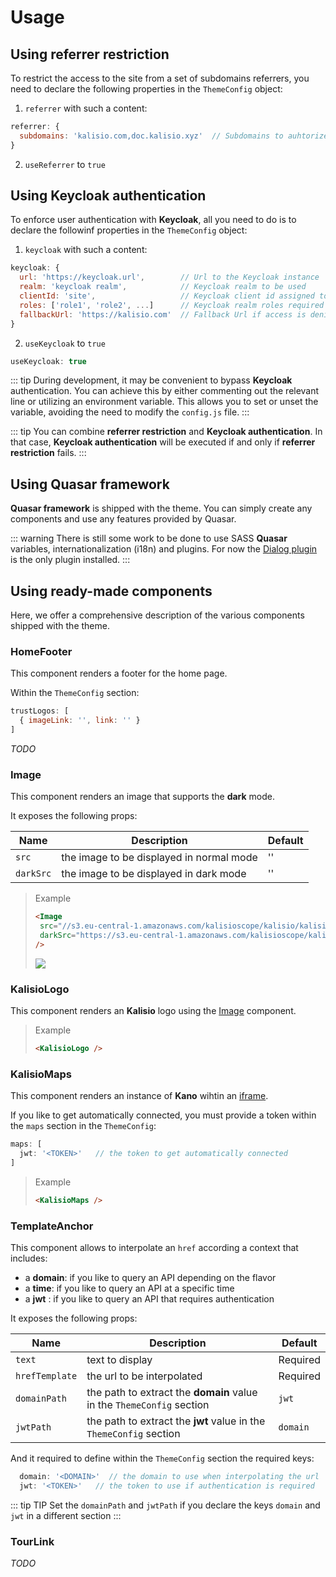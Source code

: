 # Usage

## Using referrer restriction

To restrict the access to the site from a set of subdomains referrers, you need to declare the following properties in the `ThemeConfig` object:

1. `referrer` with such a content:

```js
referrer: {
  subdomains: 'kalisio.com,doc.kalisio.xyz'  // Subdomains to auhtorize the access
}
```

2. `useReferrer` to `true`

## Using Keycloak authentication

To enforce user authentication with **Keycloak**, all you need to do is to declare the followinf properties in the `ThemeConfig` object:

1. `keycloak` with such a content:

```js
keycloak: {
  url: 'https://keycloak.url',        // Url to the Keycloak instance
  realm: 'keycloak realm',            // Keycloak realm to be used
  clientId: 'site',                   // Keycloak client id assigned to your site
  roles: ['role1', 'role2', ...]      // Keycloak realm roles required to access the site
  fallbackUrl: 'https://kalisio.com'  // Fallback Url if access is denied
}
```

2. `useKeycloak` to `true`

```js
useKeycloak: true
```

::: tip
During development, it may be convenient to bypass **Keycloak** authentication. You can achieve this by either commenting out the relevant line or utilizing an environment variable. This allows you to set or unset the variable, avoiding the need to modify the `config.js` file.
:::

::: tip
You can combine **referrer restriction** and **Keycloak authentication**. In that case, **Keycloak authentication** will be executed if and only if **referrer restriction** fails.
:::

## Using Quasar framework

**Quasar framework** is shipped with the theme. You can simply create any components and use any features provided by Quasar. 

::: warning
There is still some work to be done to use SASS **Quasar** variables, internationalization (i18n) and plugins. For now the [Dialog plugin](https://quasar.dev/quasar-plugins/dialog/) is the only plugin installed.
:::

## Using ready-made components

Here, we offer a comprehensive description of the various components shipped with the theme.

### HomeFooter

This component renders a footer for the home page.

Within the `ThemeConfig` section:

```js
trustLogos: [
  { imageLink: '', link: '' }
]
```

_TODO_

### Image

This component renders an image that supports the **dark** mode.

It exposes the following props:

| Name | Description | Default |
|---|---|---|
| `src` | the image to be displayed in normal mode | '' |
| `darkSrc` | the image to be displayed in dark mode | '' |

> Example
> ```md
> <Image 
>  src="//s3.eu-central-1.amazonaws.com/kalisioscope/kalisio/kalisio-logo-black-256x84.png"
>  darkSrc="https://s3.eu-central-1.amazonaws.com/kalisioscope/kalisio/kalisio-logo-white-256x84.png"
> />
> ```
>
> <Image 
>  src="//s3.eu-central-1.amazonaws.com/kalisioscope/kalisio/kalisio-logo-black-256x84.png"
>  darkSrc="https://s3.eu-central-1.amazonaws.com/kalisioscope/kalisio/kalisio-logo-white-256x84.png"
> />

### KalisioLogo

This component renders an **Kalisio** logo using the [Image](./usage.md#image) component.

> Example
> ```md
> <KalisioLogo />
> ```
>
> <KalisioLogo />

### KalisioMaps

This component renders an instance of **Kano** wihtin an [iframe](https://developer.mozilla.org/en-US/docs/Web/HTML/Element/iframe).

If you like to get automatically connected, you must provide a token within the `maps` section in the `ThemeConfig`:

```js
maps: [
  jwt: '<TOKEN>'   // the token to get automatically connected
]
```

> Example
> ```md
> <KalisioMaps />
> ```
>
> <KalisioMaps />

### TemplateAnchor

This component allows to interpolate an `href` according a context that includes:
* a **domain**: if you like to query an API depending on the flavor
* a **time**: if you like to query an API at a specific time
* a **jwt** : if you like to query an API that requires authentication

It exposes the following props:

| Name | Description | Default |
|---|---|---|
| `text` | text to display | Required |
| `hrefTemplate` | the url to be interpolated | Required |
| `domainPath`| the path to extract the **domain** value in the `ThemeConfig` section | `jwt`|
| `jwtPath`| the path to extract the **jwt** value in the `ThemeConfig` section | `domain`|

And it required to define within the `ThemeConfig` section the required keys:

```js
  domain: '<DOMAIN>'  // the domain to use when interpolating the url
  jwt: '<TOKEN>'   // the token to use if authentication is required
```

::: tip TIP
Set the `domainPath` and `jwtPath` if you declare the keys `domain` and `jwt` in a different section
:::

### TourLink

_TODO_